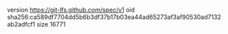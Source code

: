 version https://git-lfs.github.com/spec/v1
oid sha256:ca589df7704dd5b6b3df37b17b03ea44ad65273af3af90530ad7132ab2adfcf1
size 16771
